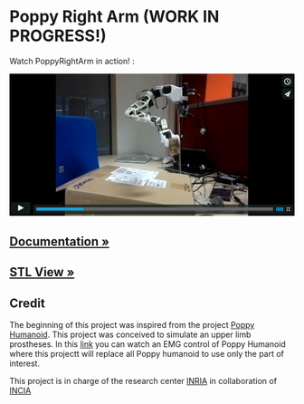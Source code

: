 # Poppy Right Arm (WORK IN PROGRESS!)

Watch PoppyRightArm in action! :

[![Little red ridning hood](doc/img/video.jpg)](https://vimeo.com/134843436 "Little red riding hood - Click to Watch!")

## [Documentation »](https://github.com/joelortizsosa/Poppy_Right_Arm_Creature/blob/master/doc/README.md)
## [STL View »](doc/stl/PoppyRightArm.STL)

## Credit

The beginning of this project was inspired from the project [Poppy Humanoid](https://www.poppy-project.org/?lang=fr). This project was conceived to simulate an upper limb prostheses. In this [link](https://vimeo.com/134840606) you can watch an EMG control of Poppy Humanoid where this projectt will replace all Poppy humanoid to use only the part of interest.

This project is in charge of the research center [INRIA](http://www.inria.fr/centre/bordeaux) in collaboration of [INCIA](http://www.incia.u-bordeaux1.fr/)

